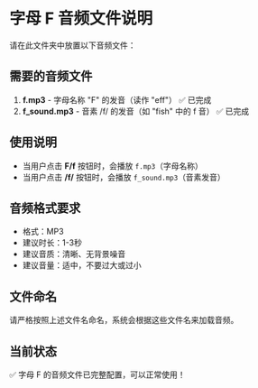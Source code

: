# 字母 F 音频文件说明

请在此文件夹中放置以下音频文件：

## 需要的音频文件

1. **f.mp3** - 字母名称 "F" 的发音（读作 "eff"） ✅ 已完成
2. **f_sound.mp3** - 音素 /f/ 的发音（如 "fish" 中的 f 音） ✅ 已完成

## 使用说明

- 当用户点击 **F/f** 按钮时，会播放 `f.mp3`（字母名称）
- 当用户点击 **/f/** 按钮时，会播放 `f_sound.mp3`（音素发音）

## 音频格式要求

- 格式：MP3
- 建议时长：1-3秒
- 建议音质：清晰、无背景噪音
- 建议音量：适中，不要过大或过小

## 文件命名

请严格按照上述文件名命名，系统会根据这些文件名来加载音频。

## 当前状态

✅ 字母 F 的音频文件已完整配置，可以正常使用！ 